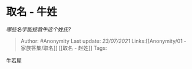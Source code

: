 # 取名 - 牛姓
*哪些名字能拯救牛这个姓氏?*

> Author: #Anonymity 
> Last update: *23/07/2021* 
> Links:[[Anonymity/01 - 家族答集/取名]] [[取名 - 赵姓]]
> Tags: 

 
牛若犀



